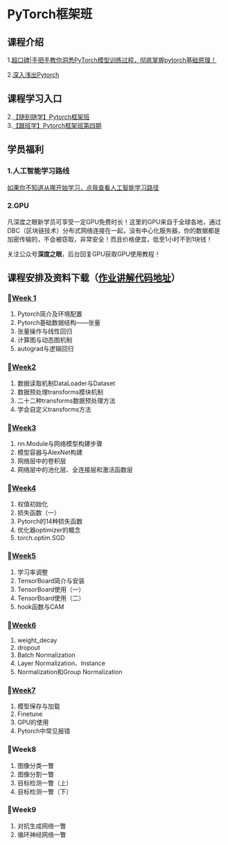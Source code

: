 # PyTorch框架班 

## 课程介绍

1.[超口碑|手把手教你洞悉PyTorch模型训练过程，彻底掌握pytorch基础原理！](https://mp.weixin.qq.com/s/_kGw4bKcZ7YFJLr8p4KJdQ) 

2.[深入浅出Pytorch](https://wx32e0ad0076a9091c.h5.xiaoe-tech.com/v1/course/video/v_5e9e5f6ddcef2_TCLvUDOF?type=2&pro_id=p_5df0ad9a09d37_qYqVmt85) 
 
## 课程学习入口

2.[【随到随学】Pytorch框架班](https://wx32e0ad0076a9091c.h5.xiaoe-tech.com/v1/course/column/p_5df0ad9a09d37_qYqVmt85?type=3)  
3.[【跟班学】Pytorch框架班第四期](https://wx32e0ad0076a9091c.h5.xiaoe-tech.com/v1/course/column/p_5e86b471126bf_lA4VfCUm?type=3)  

## 学员福利

### 1.人工智能学习路线
[如果你不知道从哪开始学习，点我查看人工智能学习路径](https://wx32e0ad0076a9091c.h5.xiaoe-tech.com/v1/course/video/v_5ea7eb09aa736_fTlRHBHr?type=2&pro_id=p_5cde6693c3aa5_F75Q2KjK) 
### 2.GPU
凡深度之眼新学员可享受一定GPU免费时长！这里的GPU来自于全球各地，通过DBC（区块链技术）分布式网络连接在一起，没有中心化服务器，你的数据都是加密传输的，不会被窃取，非常安全！而且价格便宜，低至1小时不到1块钱！

关注公众号**深度之眼**，后台回复GPU获取GPU使用教程！

## 课程安排及资料下载（[作业讲解代码地址](https://github.com/greebear/pytorch-learning)）

### 🍬[Week 1](https://github.com/JansonYuan/Pytorch-Camp/blob/master/Week1.md)
1. Pytorch简介及环境配置
2. Pytorch基础数据结构——张量
3. 张量操作与线性回归
4. 计算图与动态图机制
5. autograd与逻辑回归

### 🍚[Week2](https://github.com/JansonYuan/Pytorch-Camp/blob/master/Week2.md)
1. 数据读取机制DataLoader与Dataset
2. 数据预处理transforms模块机制
3. 二十二种transforms数据预处理方法
4. 学会自定义transforms方法

### 🍜[Week3](https://github.com/JansonYuan/Pytorch-Camp/blob/master/Week3.md)
1. nn.Module与网络模型构建步骤
2. 模型容器与AlexNet构建
3. 网络层中的卷积层
4. 网络层中的池化层、全连接层和激活函数层

### 🍖[Week4](https://github.com/JansonYuan/Pytorch-Camp/blob/master/Week4.md)
1. 权值初始化
2. 损失函数（一）
3. Pytorch的14种损失函数
4. 优化器optimizer的概念
5. torch.optim.SGD

### 🍹[Week5](https://github.com/JansonYuan/Pytorch-Camp/blob/master/Week5.md)
1. 学习率调整
2. TensorBoard简介与安装
3. TensorBoard使用（一）
4. TensorBoard使用（二）
5. hook函数与CAM

### 🍦[Week6](https://github.com/JansonYuan/Pytorch-Camp/blob/master/Week6.md)
1. weight_decay
2. dropout
3. Batch Normalization
4. Layer Normalization、Instance
5. Normalization和Group Normalization

### 🍭[Week7](https://github.com/JansonYuan/Pytorch-Camp/blob/master/Week7.md)
1. 模型保存与加载
2. Finetune
3. GPU的使用
4. Pytorch中常见报错

### 🍷Week8
1. 图像分类一瞥
2. 图像分割一瞥
3. 目标检测一瞥（上）
4. 目标检测一瞥（下）

### 🍾Week9
1. 对抗生成网络一瞥
2. 循环神经网络一瞥
